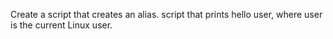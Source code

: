Create a script that creates an alias.
 script that prints hello user, where user is the current Linux user.
